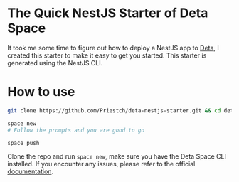 # The Quick NestJS Starter of Deta Space

It took me some time to figure out how to deploy a NestJS app to [Deta](https://deta.space/), I created this starter
to make it easy to get you started. This starter is generated using the NestJS CLI. 

# How to use
```bash
git clone https://github.com/Priestch/deta-nestjs-starter.git && cd deta-nestjs-starter

space new
# Follow the prompts and you are good to go

space push

```
Clone the repo and run `space new`, make sure you have the Deta Space CLI installed. If you encounter any issues, please
refer to the official [documentation](https://deta.space/docs/en/build/new-apps).



